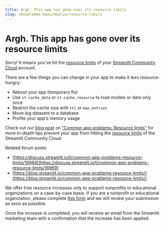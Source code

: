 ```yaml
---
title: Argh. This app has gone over its resource limits
slug: /knowledge-base/deploy/resource-limits
---
```


# Argh. This app has gone over its resource limits

Sorry! It means you've hit the [resource limits](/deploy/streamlit-community-cloud/manage-your-app#app-resources-and-limits) of your [Streamlit Community Cloud](https://streamlit.io/cloud) account.

There are a few things you can change in your app to make it less resource-hungry:

- Reboot your app (temporary fix)
- Use `st.cache_data` or `st.cache_resource` to load models or data only once
- Restrict the cache size with `ttl` or `max_entries`
- Move big datasets to a database
- Profile your app's memory usage

Check out our [blog post](https://blog.streamlit.io/common-app-problems-resource-limits/) on ["Common app problems: Resource limits"](https://blog.streamlit.io/common-app-problems-resource-limits/) for more in-depth tips prevent your app from hitting the [resource limits](/deploy/streamlit-community-cloud/manage-your-app#app-resources-and-limits) of the Streamlit Community Cloud.

Related forum posts:

- [https://discuss.streamlit.io/t/common-app-problems-resource-limits/16969](https://discuss.streamlit.io/t/common-app-problems-resource-limits/16969)
- [https://blog.streamlit.io/common-app-problems-resource-limits/](https://blog.streamlit.io/common-app-problems-resource-limits/)

We offer free resource increases only to support nonprofits or educational organizations on a case-by-case basis. If you are a nonprofit or educational organization, please complete [this form](https://info.snowflake.com/streamlit-resource-increase-request.html) and we will review your submission as soon as possible.

Once the increase is completed, you will receive an email from the Streamlit marketing team with a confirmation that the increase has been applied.
